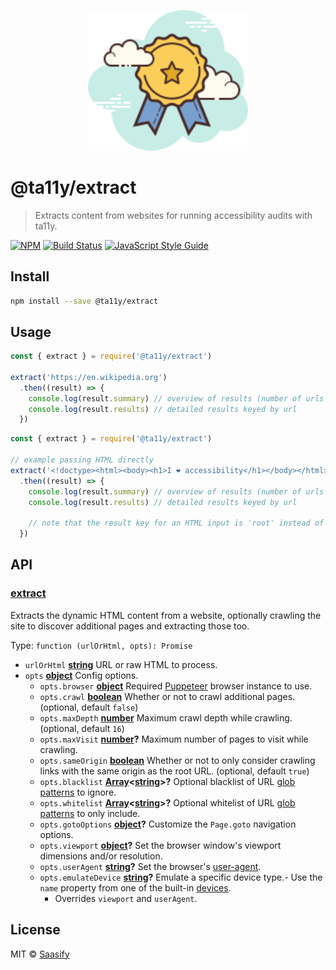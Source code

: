 <p align="center">
  <a href="https://ta11y.saasify.sh" title="ta11y">
    <img src="https://raw.githubusercontent.com/saasify-sh/ta11y/master/media/logo.svg?sanitize=true" alt="ta11y Logo" width="256" />
  </a>
</p>

# @ta11y/extract

> Extracts content from websites for running accessibility audits with ta11y.

[![NPM](https://img.shields.io/npm/v/@ta11y/extract.svg)](https://www.npmjs.com/package/@ta11y/extract) [![Build Status](https://travis-ci.com/saasify-sh/ta11y.svg?branch=master)](https://travis-ci.com/saasify-sh/ta11y) [![JavaScript Style Guide](https://img.shields.io/badge/code_style-standard-brightgreen.svg)](https://standardjs.com)

## Install

```bash
npm install --save @ta11y/extract
```

## Usage

```js
const { extract } = require('@ta11y/extract')

extract('https://en.wikipedia.org')
  .then((result) => {
    console.log(result.summary) // overview of results (number of urls visited, success, error)
    console.log(result.results) // detailed results keyed by url
  })
```

```js
const { extract } = require('@ta11y/extract')

// example passing HTML directly
extract('<!doctype><html><body><h1>I ❤ accessibility</h1></body></html>')
  .then((result) => {
    console.log(result.summary) // overview of results (number of urls visited, success, error)
    console.log(result.results) // detailed results keyed by url

    // note that the result key for an HTML input is 'root' instead of url
  })
```

## API

<!-- Generated by documentation.js. Update this documentation by updating the source code. -->

### [extract](https://git@github.com/:saasify-sh/ta11y/blob/19cea00aa231423b41282210b535dcf4b4ce4c5b/packages/ta11y-extract/lib/index.js#L38-L112)

Extracts the dynamic HTML content from a website, optionally crawling the site
to discover additional pages and extracting those too.

Type: `function (urlOrHtml, opts): Promise`

-   `urlOrHtml` **[string](https://developer.mozilla.org/docs/Web/JavaScript/Reference/Global_Objects/String)** URL or raw HTML to process.
-   `opts` **[object](https://developer.mozilla.org/docs/Web/JavaScript/Reference/Global_Objects/Object)** Config options.
    -   `opts.browser` **[object](https://developer.mozilla.org/docs/Web/JavaScript/Reference/Global_Objects/Object)** Required [Puppeteer](https://pptr.dev) browser instance to use.
    -   `opts.crawl` **[boolean](https://developer.mozilla.org/docs/Web/JavaScript/Reference/Global_Objects/Boolean)** Whether or not to crawl additional pages. (optional, default `false`)
    -   `opts.maxDepth` **[number](https://developer.mozilla.org/docs/Web/JavaScript/Reference/Global_Objects/Number)** Maximum crawl depth while crawling. (optional, default `16`)
    -   `opts.maxVisit` **[number](https://developer.mozilla.org/docs/Web/JavaScript/Reference/Global_Objects/Number)?** Maximum number of pages to visit while crawling.
    -   `opts.sameOrigin` **[boolean](https://developer.mozilla.org/docs/Web/JavaScript/Reference/Global_Objects/Boolean)** Whether or not to only consider crawling links with the same origin as the root URL. (optional, default `true`)
    -   `opts.blacklist` **[Array](https://developer.mozilla.org/docs/Web/JavaScript/Reference/Global_Objects/Array)&lt;[string](https://developer.mozilla.org/docs/Web/JavaScript/Reference/Global_Objects/String)>?** Optional blacklist of URL [glob patterns](https://github.com/micromatch/micromatch) to ignore.
    -   `opts.whitelist` **[Array](https://developer.mozilla.org/docs/Web/JavaScript/Reference/Global_Objects/Array)&lt;[string](https://developer.mozilla.org/docs/Web/JavaScript/Reference/Global_Objects/String)>?** Optional whitelist of URL [glob patterns](https://github.com/micromatch/micromatch) to only include.
    -   `opts.gotoOptions` **[object](https://developer.mozilla.org/docs/Web/JavaScript/Reference/Global_Objects/Object)?** Customize the `Page.goto` navigation options.
    -   `opts.viewport` **[object](https://developer.mozilla.org/docs/Web/JavaScript/Reference/Global_Objects/Object)?** Set the browser window's viewport dimensions and/or resolution.
    -   `opts.userAgent` **[string](https://developer.mozilla.org/docs/Web/JavaScript/Reference/Global_Objects/String)?** Set the browser's [user-agent](https://developer.mozilla.org/en-US/docs/Web/HTTP/Headers/User-Agent).
    -   `opts.emulateDevice` **[string](https://developer.mozilla.org/docs/Web/JavaScript/Reference/Global_Objects/String)?** Emulate a specific device type.-   Use the `name` property from one of the built-in [devices](https://github.com/GoogleChrome/puppeteer/blob/master/lib/DeviceDescriptors.js).
        -   Overrides `viewport` and `userAgent`.

## License

MIT © [Saasify](https://saasify.sh)
